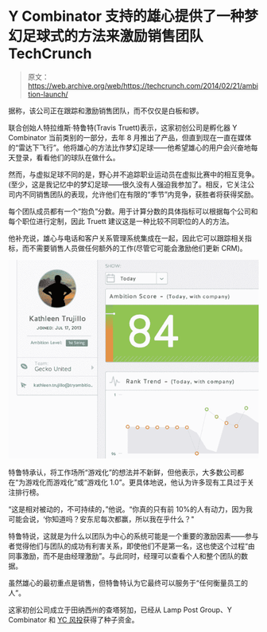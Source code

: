 # Y Combinator 支持的雄心提供了一种梦幻足球式的方法来激励销售团队 TechCrunch

> 原文：<https://web.archive.org/web/https://techcrunch.com/2014/02/21/ambition-launch/>

据称，该公司正在跟踪和激励销售团队，而不仅仅是白板和锣。

联合创始人特拉维斯·特鲁特(Travis Truett)表示，这家初创公司是孵化器 Y Combinator 当前类别的一部分，去年 8 月推出了产品，但直到现在一直在媒体的“雷达下飞行”。他将雄心的方法比作梦幻足球——他希望雄心的用户会兴奋地每天登录，看看他们的球队在做什么。

然而，与虚拟足球不同的是，野心并不追踪职业运动员在虚拟比赛中的相互竞争。(至少，这是我记忆中的梦幻足球——很久没有人强迫我参加了。相反，它关注公司内不同销售团队的表现，允许他们在有限的“季节”内竞争，获胜者将获得奖励。

每个团队成员都有一个“抱负”分数。用于计算分数的具体指标可以根据每个公司和每个职位进行定制，因此 Truett 建议这是一种比较不同职位的人的方法。

他补充说，雄心与电话和客户关系管理系统集成在一起，因此它可以跟踪相关指标，而不需要销售人员做任何额外的工作(尽管它可能会激励他们更新 CRM)。

![Ambition Profile](img/940311ef80ca9427efe1846a2127f008.png)

特鲁特承认，将工作场所“游戏化”的想法并不新鲜，但他表示，大多数公司都在“为游戏化而游戏化”或“游戏化 1.0”。更具体地说，他认为许多现有工具过于关注排行榜。

“这是相对被动的，不可持续的，”他说。“你真的只有前 10%的人有动力，因为我可能会说，‘你知道吗？安东尼每次都赢，所以我在乎什么？"

特鲁特说，这就是为什么以团队为中心的系统可能是一个重要的激励因素——参与者觉得他们与团队的成功有利害关系，即使他们不是第一名，这也使这个过程“由同事激励，而不是由经理激励”。与此同时，经理可以查看个人和整个团队的数据。

虽然雄心的最初重点是销售，但特鲁特认为它最终可以服务于“任何衡量员工的人”。

这家初创公司成立于田纳西州的查塔努加，已经从 Lamp Post Group、Y Combinator 和 [YC 风投](https://web.archive.org/web/20221007030007/https://beta.techcrunch.com/2013/12/16/kv-yc-vc/)获得了种子资金。